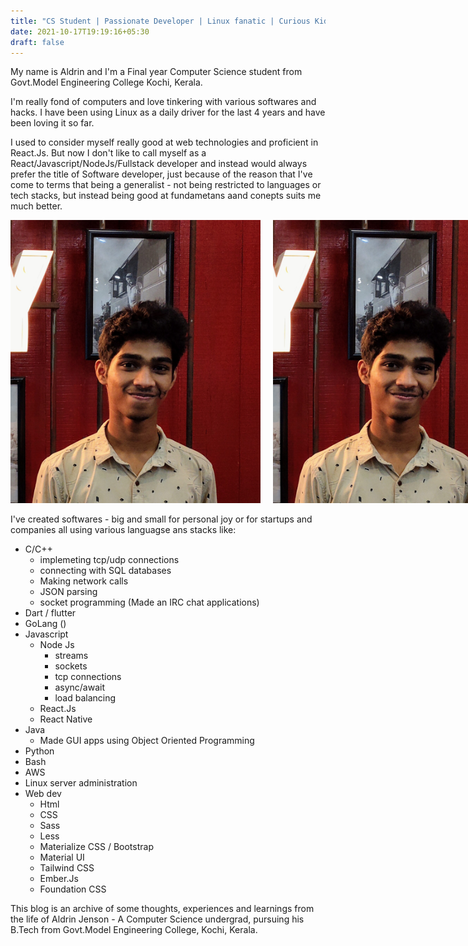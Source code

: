 ```yaml
---
title: "CS Student | Passionate Developer | Linux fanatic | Curious Kid"
date: 2021-10-17T19:19:16+05:30
draft: false
---
```


My name is Aldrin and I'm a Final year Computer Science student from Govt.Model Engineering College Kochi, Kerala.

I'm really fond of computers and love tinkering with various softwares and hacks.
I have been using Linux as a daily driver for the last 4 years and have been loving it so far.

I used to consider myself really good at web technologies and proficient in React.Js. But now I don't like to call myself as a React/Javascript/NodeJs/Fullstack developer and instead would always prefer the title of Software developer, just because of the reason that I've come to terms that being a generalist - not being restricted to languages or tech stacks, but instead being good at fundametans aand conepts suits me much better.

<div style="display:flex;">
  <img style="margin-right: 20px" src="/images/me.jpg" width=400 alt="Aldrin Jenson">

  <img src="/images/me.jpg" width=400 alt="Aldrin Jenson">
</div>

<br/>
I've created softwares - big and small for personal joy or for startups and companies all using various languagse ans stacks like:

- C/C++
  - implemeting tcp/udp connections
  - connecting with SQL databases
  - Making network calls
  - JSON parsing
  - socket programming (Made an IRC chat applications)
- Dart / flutter
- GoLang ()
- Javascript
  - Node Js
    - streams
    - sockets
    - tcp connections
    - async/await
    - load balancing
  - React.Js
  - React Native
- Java
  - Made GUI apps using Object Oriented Programming
- Python
- Bash
- AWS
- Linux server administration
- Web dev
  - Html
  - CSS
  - Sass
  - Less
  - Materialize CSS / Bootstrap
  - Material UI
  - Tailwind CSS
  - Ember.Js
  - Foundation CSS

This blog is an archive of some thoughts, experiences and learnings from the life of Aldrin Jenson - A Computer Science undergrad, pursuing his B.Tech from Govt.Model Engineering College, Kochi, Kerala.

